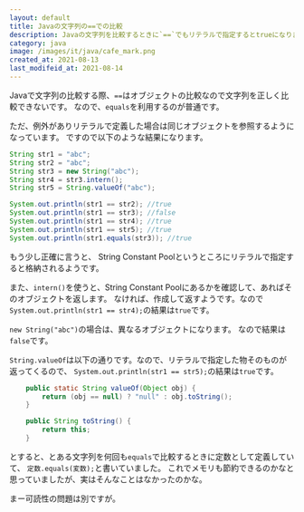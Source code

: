 ```yaml
---
layout: default
title: Javaの文字列の==での比較
description: Javaの文字列を比較するときに`==`でもリテラルで指定するとtrueになります。その理由などを説明します。
category: java
image: /images/it/java/cafe_mark.png
created_at: 2021-08-13
last_modifeid_at: 2021-08-14
---
```


Javaで文字列の比較する際、`==`はオブジェクトの比較なので文字列を正しく比較できないです。
なので、`equals`を利用するのが普通です。

ただ、例外がありリテラルで定義した場合は同じオブジェクトを参照するようになっています。
ですので以下のような結果になります。

```Java
String str1 = "abc";
String str2 = "abc";
String str3 = new String("abc");
String str4 = str3.intern();
String str5 = String.valueOf("abc");

System.out.println(str1 == str2); //true
System.out.println(str1 == str3); //false
System.out.println(str1 == str4); //true
System.out.println(str1 == str5); //true
System.out.println(str1.equals(str3)); //true
```

もう少し正確に言うと、
String Constant Poolというところにリテラルで指定すると格納されるようです。

また、`intern()`を使うと、String Constant Poolにあるかを確認して、あればそのオブジェクトを返します。
なければ、作成して返すようです。なので`System.out.println(str1 == str4);`の結果は`true`です。

`new String("abc")`の場合は、異なるオブジェクトになります。
なので結果は`false`です。

`String.valueOf`は以下の通りです。なので、リテラルで指定した物そのものが返ってくるので、
`System.out.println(str1 == str5);`の結果は`true`です。
```Java
    public static String valueOf(Object obj) {
        return (obj == null) ? "null" : obj.toString();
    }

    public String toString() {
        return this;
    }

```

とすると、とある文字列を何回も`equals`で比較するときに定数として定義していて、
`定数.equals(変数);`と書いていました。
これでメモリも節約できるのかなと思っていましたが、実はそんなことはなかったのかな。

まー可読性の問題は別ですが。